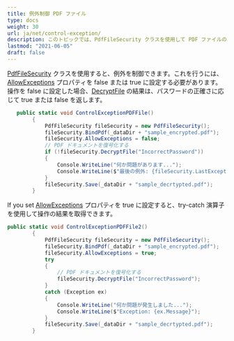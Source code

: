 ```yaml
---
title: 例外制御 PDF ファイル
type: docs
weight: 30
url: ja/net/control-exception/
description: このトピックでは、PdfFileSecurity クラスを使用して PDF ファイルの例外を制御する方法について説明します。
lastmod: "2021-06-05"
draft: false
---
```


[PdfFileSecurity](https://reference.aspose.com/pdf/net/aspose.pdf.facades/pdffilesecurity) クラスを使用すると、例外を制御できます。これを行うには、[AllowExceptions](https://reference.aspose.com/pdf/net/aspose.pdf.facades/pdffilesecurity/properties/allowexceptions) プロパティを false または true に設定する必要があります。操作を false に設定した場合、[DecryptFile](https://reference.aspose.com/pdf/net/aspose.pdf.facades/pdffilesecurity/methods/decryptfile) の結果は、パスワードの正確さに応じて true または false を返します。

```csharp
   public static void ControlExceptionPDFFile()
        {
            PdfFileSecurity fileSecurity = new PdfFileSecurity();
            fileSecurity.BindPdf(_dataDir + "sample_encrypted.pdf");
            fileSecurity.AllowExceptions = false;
            // PDF ドキュメントを復号化する
            if (!fileSecurity.DecryptFile("IncorrectPassword"))
            {
                Console.WriteLine("何か問題があります...");
                Console.WriteLine($"最後の例外: {fileSecurity.LastException.Message}");
            }
            fileSecurity.Save(_dataDir + "sample_decrtypted.pdf");
        }
```

If you set [AllowExceptions](https://reference.aspose.com/pdf/net/aspose.pdf.facades/pdffilesecurity/properties/allowexceptions) プロパティを true に設定すると、try-catch 演算子を使用して操作の結果を取得できます。

```csharp
public static void ControlExceptionPDFFile2()
        {
            PdfFileSecurity fileSecurity = new PdfFileSecurity();
            fileSecurity.BindPdf(_dataDir + "sample_encrypted.pdf");
            fileSecurity.AllowExceptions = true;
            try
            {
                // PDF ドキュメントを復号化する
                fileSecurity.DecryptFile("IncorrectPassword");
            }
            catch (Exception ex)
            {
                Console.WriteLine("何か問題が発生しました...");
                Console.WriteLine($"Exception: {ex.Message}");
            }
            fileSecurity.Save(_dataDir + "sample_decrtypted.pdf");
        }
```